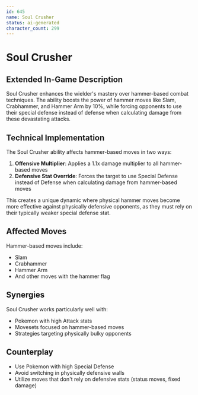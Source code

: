 ```yaml
---
id: 645
name: Soul Crusher
status: ai-generated
character_count: 299
---
```


# Soul Crusher

## Extended In-Game Description
Soul Crusher enhances the wielder's mastery over hammer-based combat techniques. The ability boosts the power of hammer moves like Slam, Crabhammer, and Hammer Arm by 10%, while forcing opponents to use their special defense instead of defense when calculating damage from these devastating attacks.

## Technical Implementation

The Soul Crusher ability affects hammer-based moves in two ways:

1. **Offensive Multiplier**: Applies a 1.1x damage multiplier to all hammer-based moves
2. **Defensive Stat Override**: Forces the target to use Special Defense instead of Defense when calculating damage from hammer-based moves

This creates a unique dynamic where physical hammer moves become more effective against physically defensive opponents, as they must rely on their typically weaker special defense stat.

## Affected Moves

Hammer-based moves include:
- Slam
- Crabhammer  
- Hammer Arm
- And other moves with the hammer flag

## Synergies

Soul Crusher works particularly well with:
- Pokemon with high Attack stats
- Movesets focused on hammer-based moves
- Strategies targeting physically bulky opponents

## Counterplay

- Use Pokemon with high Special Defense
- Avoid switching in physically defensive walls
- Utilize moves that don't rely on defensive stats (status moves, fixed damage)